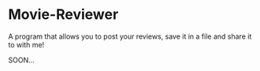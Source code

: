# Movie-Reviewer
A program that allows you to post your reviews, save it in a file and share it to with me!

SOON...
